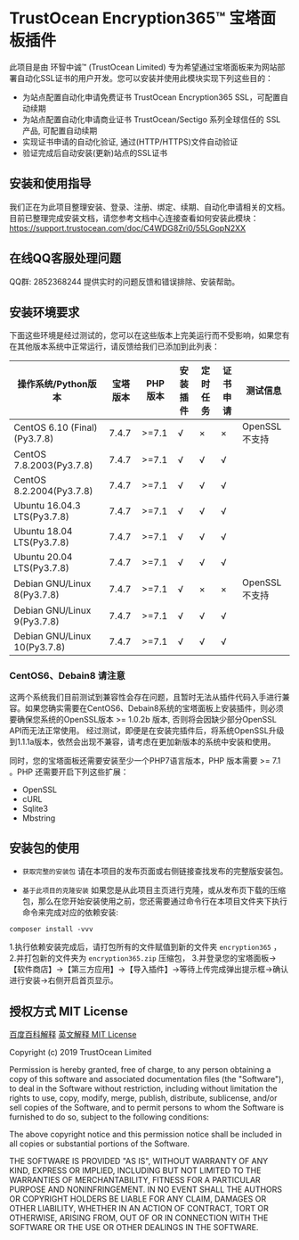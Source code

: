 # TrustOcean Encryption365™ 宝塔面板插件
此项目是由 环智中诚™ (TrustOcean Limited) 专为希望通过宝塔面板来为网站部署自动化SSL证书的用户开发。您可以安装并使用此模块实现下列这些目的：

- 为站点配置自动化申请免费证书 TrustOcean Encryption365 SSL，可配置自动续期
- 为站点配置自动化申请商业证书 TrustOcean/Sectigo 系列全球信任的 SSL 产品, 可配置自动续期
- 实现证书申请的自动化验证, 通过(HTTP/HTTPS)文件自动验证
- 验证完成后自动安装(更新)站点的SSL证书

## 安装和使用指导
我们正在为此项目整理安装、登录、注册、绑定、续期、自动化申请相关的文档。目前已整理完成安装文档，请您参考文档中心连接查看如何安装此模块：
https://support.trustocean.com/doc/C4WDG8Zri0/55LGopN2XX

## 在线QQ客服处理问题
QQ群: 2852368244
提供实时的问题反馈和错误排除、安装帮助。

## 安装环境要求
下面这些环境是经过测试的，您可以在这些版本上完美运行而不受影响，如果您有在其他版本系统中正常运行，请反馈给我们已添加到此列表：

操作系统/Python版本 | 宝塔版本 | PHP版本 | 安装插件 | 定时任务 | 证书申请 | 测试信息
 --- | --- |---|---|---|---|---
CentOS 6.10 (Final)(Py3.7.8)|7.4.7|>=7.1|√|×|×|OpenSSL不支持
CentOS 7.8.2003(Py3.7.8)|7.4.7|>=7.1|√|√|√|
CentOS 8.2.2004(Py3.7.8)|7.4.7|>=7.1|√|√|√|
Ubuntu 16.04.3 LTS(Py3.7.8)|7.4.7|>=7.1|√|√|√|
Ubuntu 18.04 LTS(Py3.7.8)|7.4.7|>=7.1|√|√|√|
Ubuntu 20.04 LTS(Py3.7.8)|7.4.7|>=7.1|√|√|√|
Debian GNU/Linux 8(Py3.7.8)|7.4.7|>=7.1|√|×|×|OpenSSL不支持
Debian GNU/Linux 9(Py3.7.8)|7.4.7|>=7.1|√|√|√|
Debian GNU/Linux 10(Py3.7.8)|7.4.7|>=7.1|√|√|√|

### CentOS6、Debain8 请注意
这两个系统我们目前测试到兼容性会存在问题，且暂时无法从插件代码入手进行兼容。如果您确实需要在CentOS6、Debain8系统的宝塔面板上安装插件，则必须要确保您系统的OpenSSL版本 >= 1.0.2b 版本, 否则将会因缺少部分OpenSSL API而无法正常使用。
经过测试，即便是在安装完插件后，将系统OpenSSL升级到1.1.1a版本，依然会出现不兼容，请考虑在更加新版本的系统中安装和使用。

同时，您的宝塔面板还需要安装至少一个PHP7语言版本，PHP 版本需要 >= 7.1 。PHP 还需要开启下列这些扩展：
- OpenSSL
- cURL
- Sqlite3
- Mbstring

## 安装包的使用
- `获取完整的安装包` 请在本项目的发布页面或右侧链接查找发布的完整版安装包。

- `基于此项目的克隆安装` 如果您是从此项目主页进行克隆，或从发布页下载的压缩包，那么在您开始安装使用之前，您还需要通过命令行在本项目文件夹下执行命令来完成对应的依赖安装:
```shell
composer install -vvv
```
1.执行依赖安装完成后，请打包所有的文件赋值到新的文件夹 `encryption365` ，
2.并打包新的文件夹为 `encryption365.zip` 压缩包，
3.并登录您的宝塔面板->【软件商店】->【第三方应用】->【导入插件】->等待上传完成弹出提示框->确认进行安装->右侧开启首页显示。

 ## 授权方式 MIT License
 
 [百度百科解释](https://baike.baidu.com/item/MIT%E8%AE%B8%E5%8F%AF%E8%AF%81)
 [英文解释 MIT License](https://choosealicense.com/licenses/mit/#)
 
 Copyright (c) 2019 TrustOcean Limited
 
 Permission is hereby granted, free of charge, to any person obtaining a copy
 of this software and associated documentation files (the "Software"), to deal
 in the Software without restriction, including without limitation the rights
 to use, copy, modify, merge, publish, distribute, sublicense, and/or sell
 copies of the Software, and to permit persons to whom the Software is
 furnished to do so, subject to the following conditions:
 
 The above copyright notice and this permission notice shall be included in all
 copies or substantial portions of the Software.
 
 THE SOFTWARE IS PROVIDED "AS IS", WITHOUT WARRANTY OF ANY KIND, EXPRESS OR
 IMPLIED, INCLUDING BUT NOT LIMITED TO THE WARRANTIES OF MERCHANTABILITY,
 FITNESS FOR A PARTICULAR PURPOSE AND NONINFRINGEMENT. IN NO EVENT SHALL THE
 AUTHORS OR COPYRIGHT HOLDERS BE LIABLE FOR ANY CLAIM, DAMAGES OR OTHER
 LIABILITY, WHETHER IN AN ACTION OF CONTRACT, TORT OR OTHERWISE, ARISING FROM,
 OUT OF OR IN CONNECTION WITH THE SOFTWARE OR THE USE OR OTHER DEALINGS IN THE
 SOFTWARE.